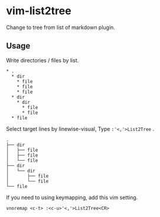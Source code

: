 # vim-list2tree

Change to tree from list of markdown plugin.

## Usage

Write directories / files by list.

```
* .
  * dir
    * file
    * file
    * file
  * dir
    * dir
      * file
      * file
  * file
```

Select target lines by linewise-visual, Type `:'<,'>List2Tree` .

```
.
├── dir
│   ├── file
│   ├── file
│   └── file
├── dir
│   └── dir
│       ├── file
│       └── file
└── file
```


If you need to using keymapping, add this vim setting.

```
vnoremap <c-t> :<c-u>'<,'>List2Tree<CR>
```
